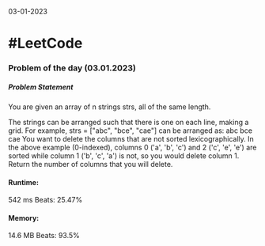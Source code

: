03-01-2023
<h1>#LeetCode</h1>
<h3>Problem of the day (03.01.2023)</h3>

<h5>Problem Statement</h5>
You are given an array of n strings strs, all of the same length.

The strings can be arranged such that there is one on each line, making a grid. For example, strs = ["abc", "bce", "cae"] can be arranged as:
abc
bce
cae
You want to delete the columns that are not sorted lexicographically. In the above example (0-indexed), columns 0 ('a', 'b', 'c') and 2 ('c', 'e', 'e') are sorted while column 1 ('b', 'c', 'a') is not, so you would delete column 1.
Return the number of columns that you will delete.

<h4>Runtime:</h4> 542 ms
Beats: 25.47%
<h4>Memory:</h4> 14.6 MB
Beats: 93.5%
